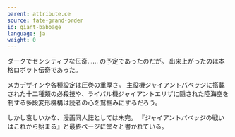 ```yaml
---
parent: attribute.ce
source: fate-grand-order
id: giant-babbage
language: ja
weight: 0
---
```


ダークでセンシティブな伝奇……
の予定であったのだが。
出来上がったのは本格ロボット伝奇であった。

メカデザインや各種設定は圧巻の重厚さ。
主役機ジャイアントバベッジに搭載された十二種類の必殺技や、ライバル機ジャイアントエリザに隠された陸海空を制する多段変形機構は読者の心を鷲掴みにするだろう。

しかし哀しいかな、漫画同人誌としては未完。
『ジャイアントバベッジの戦いはこれから始まる』と最終ページに堂々と書かれている。
